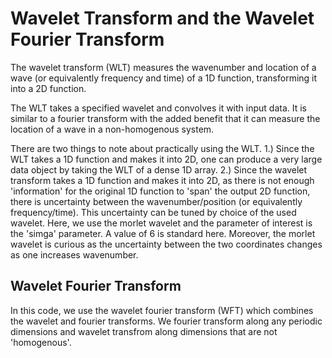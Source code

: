# Wavelet Transform and the Wavelet Fourier Transform

The wavelet transform (WLT) measures the wavenumber and location of a wave (or equivalently frequency and time) of a 1D function, transforming it into a 2D function.

The WLT takes a specified wavelet and convolves it with input data. It is similar to a fourier transform with the added benefit that it can measure the location of a wave in a non-homogenous system.

There are two things to note about practically using the WLT.
1.) Since the WLT takes a 1D function and makes it into 2D, one can produce a very large data object by taking the WLT of a dense 1D array.
2.) Since the wavelet transform takes a 1D function and makes it into 2D, as there is not enough 'information' for the original 1D function to 'span' the output 2D function, there is uncertainty between the wavenumber/position (or equivalently frequency/time). This uncertainty can be tuned by choice of the used wavelet. Here, we use the morlet wavelet and the parameter of interest is the 'simga' parameter. A value of 6 is standard here. Moreover, the morlet wavelet is curious as the uncertainty between the two coordinates changes as one increases wavenumber.

## Wavelet Fourier Transform

In this code, we use the wavelet fourier transform (WFT) which combines the wavelet and fourier transforms. We fourier transform along any periodic dimensions and wavelet transfrom along dimensions that are not 'homogenous'.

